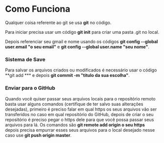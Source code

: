 # Como Funciona

Qualquer coisa referente ao git se usa **git** no código.

Para iniciar precisa usar um código **git init** para criar uma pasta .git no local.

Depois referenciar seu gmail e nome usando os códigos **git config --global user.email "o seu email"** e **git config --global user.name "seu nome"**.

### Sistema de Save

Para salvar os arquivos criados ou modificados é necessário usar o código **git add *** e depois **git commit -m "titulo da sua escolha"**.

### Enviar para o GitHub

Quando você quiser passar seus arquivos locais para o repositório remoto basta usar alguns comandos (certifique de ter salvo suas alterações desejadas), primeiro é preciso falar em qual https os seus arquivos vão ser transferidos no caso em qual repositório do GitHub, depois de criar o seu repositório é preciso pegar o https dele para que você possa passar seus arquivos para lá. Os comandos são **git remote add origin o seu https** depois precisa empurrar esses seus arquivos para o local desejado nesse caso use **git push origin master**.
